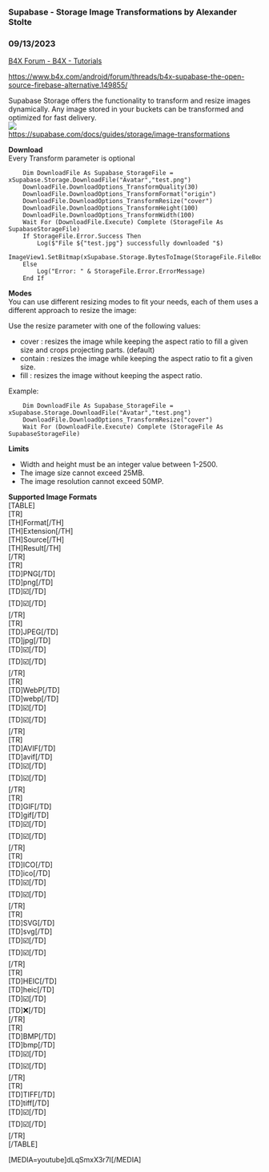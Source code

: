 ###  Supabase - Storage Image Transformations by Alexander Stolte
### 09/13/2023
[B4X Forum - B4X - Tutorials](https://www.b4x.com/android/forum/threads/151321/)

<https://www.b4x.com/android/forum/threads/b4x-supabase-the-open-source-firebase-alternative.149855/>  
  
Supabase Storage offers the functionality to transform and resize images dynamically. Any image stored in your buckets can be transformed and optimized for fast delivery.  
![](https://www.b4x.com/android/forum/attachments/145812)  
<https://supabase.com/docs/guides/storage/image-transformations>  
  
**Download**  
Every Transform parameter is optional  

```B4X
    Dim DownloadFile As Supabase_StorageFile = xSupabase.Storage.DownloadFile("Avatar","test.png")  
    DownloadFile.DownloadOptions_TransformQuality(30)  
    DownloadFile.DownloadOptions_TransformFormat("origin")  
    DownloadFile.DownloadOptions_TransformResize("cover")  
    DownloadFile.DownloadOptions_TransformHeight(100)  
    DownloadFile.DownloadOptions_TransformWidth(100)  
    Wait For (DownloadFile.Execute) Complete (StorageFile As SupabaseStorageFile)  
    If StorageFile.Error.Success Then  
        Log($"File ${"test.jpg"} successfully downloaded "$)  
        ImageView1.SetBitmap(xSupabase.Storage.BytesToImage(StorageFile.FileBody))  
    Else  
        Log("Error: " & StorageFile.Error.ErrorMessage)  
    End If
```

  
  
**Modes**  
You can use different resizing modes to fit your needs, each of them uses a different approach to resize the image:  
  
Use the resize parameter with one of the following values:  

- cover : resizes the image while keeping the aspect ratio to fill a given size and crops projecting parts. (default)
- contain : resizes the image while keeping the aspect ratio to fit a given size.
- fill : resizes the image without keeping the aspect ratio.

Example:  

```B4X
    Dim DownloadFile As Supabase_StorageFile = xSupabase.Storage.DownloadFile("Avatar","test.png")  
    DownloadFile.DownloadOptions_TransformResize("cover")  
    Wait For (DownloadFile.Execute) Complete (StorageFile As SupabaseStorageFile)
```

  
  
**Limits**  

- Width and height must be an integer value between 1-2500.
- The image size cannot exceed 25MB.
- The image resolution cannot exceed 50MP.

**Supported Image Formats**  
[TABLE]  
[TR]  
[TH]Format[/TH]  
[TH]Extension[/TH]  
[TH]Source[/TH]  
[TH]Result[/TH]  
[/TR]  
[TR]  
[TD]PNG[/TD]  
[TD]png[/TD]  
[TD]☑️[/TD]  
[TD]☑️[/TD]  
[/TR]  
[TR]  
[TD]JPEG[/TD]  
[TD]jpg[/TD]  
[TD]☑️[/TD]  
[TD]☑️[/TD]  
[/TR]  
[TR]  
[TD]WebP[/TD]  
[TD]webp[/TD]  
[TD]☑️[/TD]  
[TD]☑️[/TD]  
[/TR]  
[TR]  
[TD]AVIF[/TD]  
[TD]avif[/TD]  
[TD]☑️[/TD]  
[TD]☑️[/TD]  
[/TR]  
[TR]  
[TD]GIF[/TD]  
[TD]gif[/TD]  
[TD]☑️[/TD]  
[TD]☑️[/TD]  
[/TR]  
[TR]  
[TD]ICO[/TD]  
[TD]ico[/TD]  
[TD]☑️[/TD]  
[TD]☑️[/TD]  
[/TR]  
[TR]  
[TD]SVG[/TD]  
[TD]svg[/TD]  
[TD]☑️[/TD]  
[TD]☑️[/TD]  
[/TR]  
[TR]  
[TD]HEIC[/TD]  
[TD]heic[/TD]  
[TD]☑️[/TD]  
[TD]❌[/TD]  
[/TR]  
[TR]  
[TD]BMP[/TD]  
[TD]bmp[/TD]  
[TD]☑️[/TD]  
[TD]☑️[/TD]  
[/TR]  
[TR]  
[TD]TIFF[/TD]  
[TD]tiff[/TD]  
[TD]☑️[/TD]  
[TD]☑️[/TD]  
[/TR]  
[/TABLE]  
  
[MEDIA=youtube]dLqSmxX3r7I[/MEDIA]